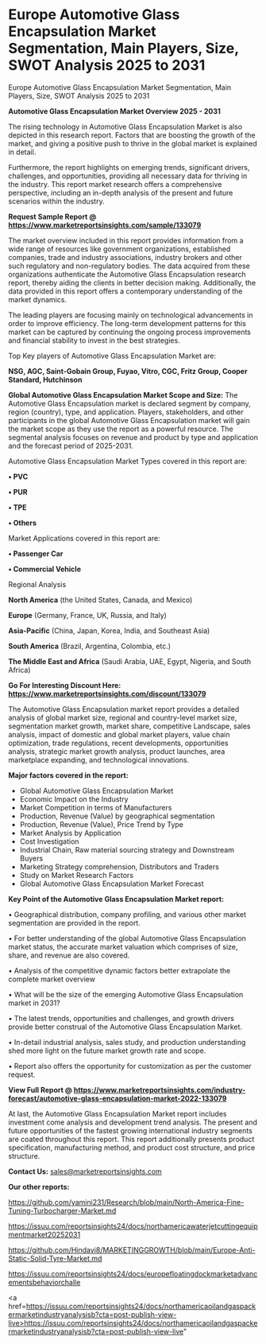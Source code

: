 # Europe Automotive Glass Encapsulation Market Segmentation, Main Players, Size, SWOT Analysis 2025 to 2031
Europe Automotive Glass Encapsulation Market Segmentation, Main Players, Size, SWOT Analysis 2025 to 2031

<Strong> Automotive Glass Encapsulation Market Overview 2025 - 2031</strong>

The rising technology in Automotive Glass Encapsulation Market is also depicted in this research report. Factors that are boosting the growth of the market, and giving a positive push to thrive in the global market is explained in detail.

Furthermore, the report highlights on emerging trends, significant drivers, challenges, and opportunities, providing all necessary data for thriving in the industry. This report market research offers a comprehensive perspective, including an in-depth analysis of the present and future scenarios within the industry.

<strong>Request Sample Report @ <a href=https://www.marketreportsinsights.com/sample/133079>https://www.marketreportsinsights.com/sample/133079</a></strong>

The market overview included in this report provides information from a wide range of resources like government organizations, established companies, trade and industry associations, industry brokers and other such regulatory and non-regulatory bodies. The data acquired from these organizations authenticate the Automotive Glass Encapsulation research report, thereby aiding the clients in better decision making. Additionally, the data provided in this report offers a contemporary understanding of the market dynamics.

The leading players are focusing mainly on technological advancements in order to improve efficiency. The long-term development patterns for this market can be captured by continuing the ongoing process improvements and financial stability to invest in the best strategies.

Top Key players of Automotive Glass Encapsulation Market are:

<strong>NSG, AGC, Saint-Gobain Group, Fuyao, Vitro, CGC, Fritz Group, Cooper Standard, Hutchinson</strong>

<strong><b>Global Automotive Glass Encapsulation Market Scope and Size:</b></strong>
The Automotive Glass Encapsulation market is declared segment by company, region (country), type, and application. Players, stakeholders, and other participants in the global Automotive Glass Encapsulation market will gain the market scope as they use the report as a powerful resource. The segmental analysis focuses on revenue and product by type and application and the forecast period of 2025-2031.

Automotive Glass Encapsulation Market Types covered in this report are:

<strong>• PVC

• PUR

• TPE

• Others</strong>

Market Applications covered in this report are:

<strong>• Passenger Car

• Commercial Vehicle</strong> 

Regional Analysis

<strong>North America</strong> (the United States, Canada, and Mexico)

<strong>Europe</strong> (Germany, France, UK, Russia, and Italy)

<strong>Asia-Pacific</strong> (China, Japan, Korea, India, and Southeast Asia)

<strong>South America</strong> (Brazil, Argentina, Colombia, etc.)

<strong>The Middle East and Africa</strong> (Saudi Arabia, UAE, Egypt, Nigeria, and South Africa)

<strong>Go For Interesting Discount Here: <a href=https://www.marketreportsinsights.com/discount/133079>https://www.marketreportsinsights.com/discount/133079</a></strong>

The Automotive Glass Encapsulation market report provides a detailed analysis of global market size, regional and country-level market size, segmentation market growth, market share, competitive Landscape, sales analysis, impact of domestic and global market players, value chain optimization, trade regulations, recent developments, opportunities analysis, strategic market growth analysis, product launches, area marketplace expanding, and technological innovations.

<strong><b>Major factors covered in the report:</b></strong>
<ul>
  <li>Global Automotive Glass Encapsulation Market </li>
  <li>Economic Impact on the Industry</li>
  <li>Market Competition in terms of Manufacturers</li>
  <li>Production, Revenue (Value) by geographical segmentation</li>
  <li>Production, Revenue (Value), Price Trend by Type</li>
  <li>Market Analysis by Application</li>
  <li>Cost Investigation</li>
  <li>Industrial Chain, Raw material sourcing strategy and Downstream Buyers</li>
  <li>Marketing Strategy comprehension, Distributors and Traders</li>
  <li>Study on Market Research Factors</li>
  <li>Global Automotive Glass Encapsulation Market Forecast</li>
</ul>

<strong><b>Key Point of the Automotive Glass Encapsulation Market report:</b></strong>

• Geographical distribution, company profiling, and various other market segmentation are provided in the report.

• For better understanding of the global Automotive Glass Encapsulation market status, the accurate market valuation which comprises of size, share, and revenue are also covered.

• Analysis of the competitive dynamic factors better extrapolate the complete market overview

• What will be the size of the emerging Automotive Glass Encapsulation market in 2031?

• The latest trends, opportunities and challenges, and growth drivers provide better construal of the Automotive Glass Encapsulation Market.

• In-detail industrial analysis, sales study, and production understanding shed more light on the future market growth rate and scope.

• Report also offers the opportunity for customization as per the customer request.

<strong><b>View Full Report @ <a href=https://www.marketreportsinsights.com/industry-forecast/automotive-glass-encapsulation-market-2022-133079>https://www.marketreportsinsights.com/industry-forecast/automotive-glass-encapsulation-market-2022-133079</a></b></strong>


At last, the Automotive Glass Encapsulation Market report includes investment come analysis and development trend analysis. The present and future opportunities of the fastest growing international industry segments are coated throughout this report. This report additionally presents product specification, manufacturing method, and product cost structure, and price structure.

<strong>Contact Us:</strong>
sales@marketreportsinsights.com

<strong>Our other reports:</strong>

<a href=https://github.com/yamini231/Research/blob/main/North-America-Fine-Tuning-Turbocharger-Market.md>https://github.com/yamini231/Research/blob/main/North-America-Fine-Tuning-Turbocharger-Market.md</a>

<a href=https://issuu.com/reportsinsights24/docs/northamericawaterjetcuttingequipmentmarket20252031>https://issuu.com/reportsinsights24/docs/northamericawaterjetcuttingequipmentmarket20252031</a>

<a href=https://github.com/Hindavi8/MARKETINGGROWTH/blob/main/Europe-Anti-Static-Solid-Tyre-Market.md>https://github.com/Hindavi8/MARKETINGGROWTH/blob/main/Europe-Anti-Static-Solid-Tyre-Market.md</a>

<a href=https://issuu.com/reportsinsights24/docs/europefloatingdockmarketadvancementsbehaviorchalle>https://issuu.com/reportsinsights24/docs/europefloatingdockmarketadvancementsbehaviorchalle</a>

<a href=https://issuu.com/reportsinsights24/docs/northamericaoilandgaspackermarketindustryanalysisb?cta=post-publish-view-live>https://issuu.com/reportsinsights24/docs/northamericaoilandgaspackermarketindustryanalysisb?cta=post-publish-view-live</a>"
